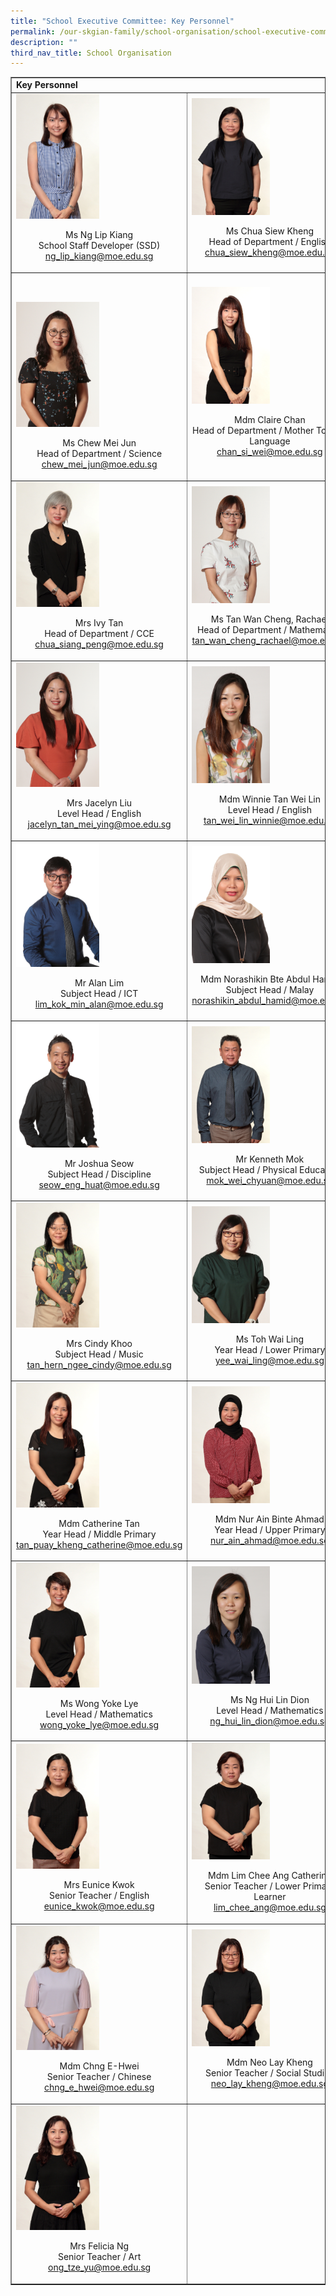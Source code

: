 ```yaml
---
title: "School Executive Committee: Key Personnel"
permalink: /our-skgian-family/school-organisation/school-executive-committee/key-personnel/
description: ""
third_nav_title: School Organisation
---
```

<table style="border-collapse: collapse; width: 100%;" border="1">
<tbody>
<tr>
<td colspan="2"><strong>Key Personnel</strong></td>
</tr>
<tr>
<td style="width: 50%;"><img style="width: 50%;" src="/images/kp1.jpg"><p style="text-align: center;">Ms Ng Lip Kiang<br>School Staff Developer (SSD)<br><a href="mailto:ng_lip_kiang@moe.edu.sg" target="">ng_lip_kiang@moe.edu.sg</a></p></td>
<td style="width: 50%;"><img style="width: 50%;" src="/images/kp2.jpg"><p style="text-align: center;">Ms Chua Siew Kheng<br>Head of Department / English<br><a href="mailto:chua_siew_kheng@moe.edu.sg">chua_siew_kheng@moe.edu.sg</a></p></td>
</tr>
<tr>
<td style="width: 50%;"><p style="text-align: center;"></p>
  <p style="text-align: center;"></p>
  <p style="text-align: center;">&nbsp;</p>
	<img style="width: 50%;" src="/images/kp7.jpg">
  <p style="text-align: center;">Ms Chew Mei Jun <br>
    Head of Department / Science<a href="mailto:chew_mei_jun@moe.edu.sg"><br>
      chew_mei_jun@moe.edu.sg</a></p></td>
<td style="width: 50%;"><img style="width: 50%;" src="/images/kp4.jpg"><p style="text-align: center;">Mdm Claire Chan<br>Head of Department / Mother Tongue Language<br><a href="mailto:chan_si_wei@moe.edu.sg">chan_si_wei@moe.edu.sg</a></p></td>
</tr>
<tr>
<td style="width: 50%;"><img style="width: 50%;" src="/images/kp5.jpg"><p style="text-align: center;">Mrs Ivy Tan<br>Head of Department / CCE<br><a href="mailto:chua_siang_peng@moe.edu.sg">chua_siang_peng@moe.edu.sg</a></p></td>
<td style="width: 50%;"><img style="width: 50%;" src="/images/kp8.jpg"><p style="text-align: center;">Ms Tan Wan Cheng, Rachael<br>Head of Department / Mathematics<br><a href="mailto:tan_wan_cheng_rachael@moe.edu.sg">tan_wan_cheng_rachael@moe.edu.sg</a></p></td>
</tr>
<tr>
<td style="width: 50%;"><img style="width: 50%;" src="/images/kp18.jpg"><p style="text-align: center;">Mrs Jacelyn Liu<br>Level Head / English<br><a href="mailto:jacelyn_tan_mei_ying@moe.edu.sg">jacelyn_tan_mei_ying@moe.edu.sg</a></p></td>
<td style="width: 50%;"><img style="width: 50%;" src="/images/kp0025.jpeg"><p style="text-align: center;">Mdm Winnie Tan Wei Lin<br>
  Level Head / English<br><a href="mailto:tan_wei_lin_winnie@moe.edu.sg">tan_wei_lin_winnie@moe.edu.sg</a></p></td>
</tr>
<tr>
<td style="width: 50%;"><img style="width: 50%;" src="/images/kp9.jpg"><p style="text-align: center;">Mr Alan Lim<br>Subject Head / ICT<br><a href="mailto:lim_kok_min_alan@moe.edu.sg">lim_kok_min_alan@moe.edu.sg</a></p></td>
<td style="width: 50%;"><img style="width: 50%;" src="/images/kp10.jpg"><p style="text-align: center;">Mdm Norashikin Bte Abdul Hamid <br>Subject Head / Malay<br><a href="mailto:norashikin_abdul_hamid@moe.edu.sg">norashikin_abdul_hamid@moe.edu.sg</a></p></td>
</tr>
<tr>
<td style="width: 50%;"><img style="width: 50%;" src="/images/kp11.jpg"><p style="text-align: center;">Mr Joshua Seow<br>Subject Head / Discipline<br><a href="mailto:seow_eng_huat@moe.edu.sg">seow_eng_huat@moe.edu.sg</a></p></td>
<td style="width: 50%;"><img style="width: 50%;" src="/images/kp12.jpg"><p style="text-align: center;">Mr Kenneth Mok<br>Subject Head / Physical Education<br><a href="mailto:mok_wei_chyuan@moe.edu.sg">mok_wei_chyuan@moe.edu.sg</a></p></td>
</tr>
<tr>
<td style="width: 50%;"><img style="width: 50%;" src="/images/kp13.jpg"><p style="text-align: center;">Mrs Cindy Khoo<br>Subject Head / Music<br><a href="mailto:tan_hern_ngee_cindy@moe.edu.sg">tan_hern_ngee_cindy@moe.edu.sg</a></p></td>
<td style="width: 50%;"><img style="width: 50%;" src="/images/kp14.jpg"><p style="text-align: center;">Ms Toh Wai Ling<br>Year Head / Lower Primary<br><a href="mailto:yee_wai_ling@moe.edu.sg">yee_wai_ling@moe.edu.sg</a></p></td>
</tr>
<tr>
<td style="width: 50%;"><img style="width: 50%;" src="/images/kp15.jpg"><p style="text-align: center;">Mdm Catherine Tan<br>Year Head / Middle Primary<br><a href="mailto:tan_puay_kheng_catherine@moe.edu.sg">tan_puay_kheng_catherine@moe.edu.sg</a></p></td>
<td style="width: 50%;"><img style="width: 50%;" src="/images/kp16.jpg"><p style="text-align: center;">Mdm Nur Ain Binte Ahmad<br>Year Head / Upper Primary<br><a href="mailto:nur_ain_ahmad@moe.edu.sg">nur_ain_ahmad@moe.edu.sg</a></p></td>
</tr>
<tr>
<td style="width: 50%;"><img style="width: 50%;" src="/images/kp17.jpg"><p style="text-align: center;">Ms Wong Yoke Lye<br>Level Head / Mathematics<br><a href="mailto:wong_yoke_lye@moe.edu.sg">wong_yoke_lye@moe.edu.sg</a></p></td>
<td style="width: 50%;"><img style="width: 50%;" src="/images/kp0026.JPG"><p style="text-align: center;">Ms Ng Hui Lin Dion<br>
  Level Head / Mathematics<br><a href="mailto:ng_hui_lin_dion@moe.edu.sg">ng_hui_lin_dion@moe.edu.sg</a></p></td>
</tr>
<tr>
<td style="width: 50%;"><img style="width: 50%;" src="/images/kp19.jpg"><p style="text-align: center;">Mrs Eunice Kwok<br>Senior Teacher / English<br><a href="mailto:eunice_kwok@moe.edu.sg">eunice_kwok@moe.edu.sg</a></p></td>
<td style="width: 50%;"><img style="width: 50%;" src="/images/kp20.jpg"><p style="text-align: center;">Mdm Lim Chee Ang Catherine<br>Senior Teacher / Lower Primary Learner<br><a href="mailto:lim_chee_ang@moe.edu.sg">lim_chee_ang@moe.edu.sg</a></p></td>
</tr>
<tr>
<td style="width: 50%;"><img style="width: 50%;" src="/images/kp21.jpg"><p style="text-align: center;">Mdm Chng E-Hwei<br>Senior Teacher / Chinese<br><a href="mailto:chng_e_hwei@moe.edu.sg">chng_e_hwei@moe.edu.sg</a></p></td>
<td style="width: 50%;"><img style="width: 50%;" src="/images/kp22.jpg"><p style="text-align: center;">Mdm Neo Lay Kheng<br>Senior Teacher / Social Studies<br><a href="mailto:neo_lay_kheng@moe.edu.sg">neo_lay_kheng@moe.edu.sg</a></p></td>
</tr>
<tr>
<td style="width: 50%;"><img style="width: 50%;" src="/images/kp23.jpg"><p style="text-align: center;">Mrs Felicia Ng<br>Senior Teacher / Art<br><a href="mailto:ong_tze_yu@moe.edu.sg">ong_tze_yu@moe.edu.sg</a></p></td>
<td style="width: 50%;"><p></p></td>
</tr>
</tbody>
</table>